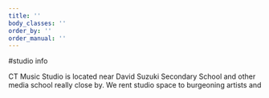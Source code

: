 ```yaml
---
title: ''
body_classes: ''
order_by: ''
order_manual: ''
---
```


#studio info

CT Music Studio is located near David Suzuki Secondary School and other media school really close by. We rent studio space to burgeoning artists and